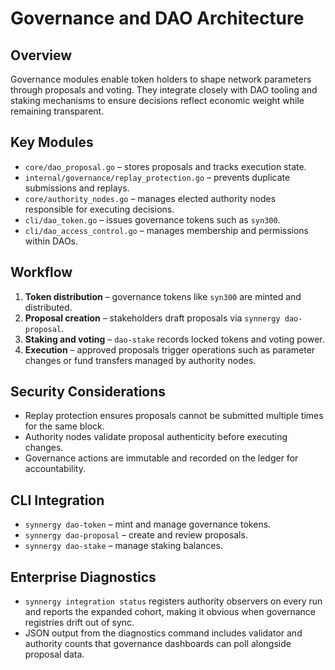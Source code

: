 # Governance and DAO Architecture

## Overview
Governance modules enable token holders to shape network parameters through proposals and voting. They integrate closely with DAO tooling and staking mechanisms to ensure decisions reflect economic weight while remaining transparent.

## Key Modules
- `core/dao_proposal.go` – stores proposals and tracks execution state.
- `internal/governance/replay_protection.go` – prevents duplicate submissions and replays.
- `core/authority_nodes.go` – manages elected authority nodes responsible for executing decisions.
- `cli/dao_token.go` – issues governance tokens such as `syn300`.
- `cli/dao_access_control.go` – manages membership and permissions within DAOs.

## Workflow
1. **Token distribution** – governance tokens like `syn300` are minted and distributed.
2. **Proposal creation** – stakeholders draft proposals via `synnergy dao-proposal`.
3. **Staking and voting** – `dao-stake` records locked tokens and voting power.
4. **Execution** – approved proposals trigger operations such as parameter changes or fund transfers managed by authority nodes.

## Security Considerations
- Replay protection ensures proposals cannot be submitted multiple times for the same block.
- Authority nodes validate proposal authenticity before executing changes.
- Governance actions are immutable and recorded on the ledger for accountability.

## CLI Integration
- `synnergy dao-token` – mint and manage governance tokens.
- `synnergy dao-proposal` – create and review proposals.
- `synnergy dao-stake` – manage staking balances.

## Enterprise Diagnostics
- `synnergy integration status` registers authority observers on every run and reports the expanded cohort, making it obvious when governance registries drift out of sync.
- JSON output from the diagnostics command includes validator and authority counts that governance dashboards can poll alongside proposal data.
